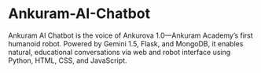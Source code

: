 # Ankuram-AI-Chatbot
Ankuram AI Chatbot is the voice of Ankurova 1.0—Ankuram Academy’s first humanoid robot. Powered by Gemini 1.5, Flask, and MongoDB, it enables natural, educational conversations via web and robot interface using Python, HTML, CSS, and JavaScript.
